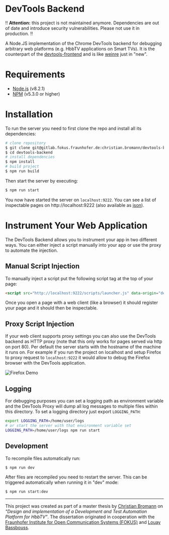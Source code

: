 DevTools Backend
================

‼️ __Attention:__ this project is not maintained anymore. Dependencies are out of date and introduce security vulnerabilities. Please not use it in production. ‼️

A Node.JS implementation of the Chrome DevTools backend for debugging arbitrary web platforms (e.g. HbbTV applications on Smart TVs). It is the counterpart of the [devtools-frontend](https://github.com/ChromeDevTools/devtools-frontend) and is like [weinre](https://people.apache.org/~pmuellr/weinre/docs/latest/Home.html) just in "new".

# Requirements

- [Node.js](https://nodejs.org/en/) (v8.2.1)
- [NPM](https://www.npmjs.com/) (v5.3.0 or higher)

# Installation

To run the server you need to first clone the repo and install all its dependencies:

```sh
# clone repository
$ git clone git@gitlab.fokus.fraunhofer.de:christian.bromann/devtools-backend.git
$ cd devtools-backend
# install dependencies
$ npm install
# build project
$ npm run build
```

Then start the server by executing:

```sh
$ npm run start
```

You now have started the server on `localhost:9222`. You can see a list of inspectable pages on http://localhost:9222 (also available as [json](http://localhost:9222/json)).

# Instrument Your Web Application

The DevTools Backend allows you to instrument your app in two different ways. You can either inject a script manually into your app or use the proxy to automate the injection.

## Manual Script Injection

To manually inject a script put the following script tag at the top of your page:

```html
<script src="http://localhost:9222/scripts/launcher.js" data-origin="debugger"></script>
```

Once you open a page with a web client (like a browser) it should register your page and it should then be inspectable.

## Proxy Script Injection

If your web client supports proxy settings you can also use the DevTools backend as HTTP proxy (note that this only works for pages served via http on port 80). Per default the server starts with the hostname of the machine it runs on. For example if you run the project on localhost and setup Firefox to proxy request to `localhost:9222` it would allow to debug the Firefox browser with the DevTools application.

![Firefox Demo](/docs/assets/demo.gif)

## Logging

For debugging purposes you can set a logging path as environment variable and the DevTools Proxy will dump all log messages to multiple files within this directory. To set a logging directory just export `LOGGING_PATH`:

```sh
export LOGGING_PATH=/home/user/logs
# or start the server with that environment variable set
LOGGING_PATH=/home/user/logs npm run start
```

## Development

To recompile files automatically run:

```sh
$ npm run dev
```

After files are recompiled you need to restart the server. This can be triggered automatically when running it in "dev" mode:

```sh
$ npm run start:dev
```

***

This project was created as part of a master thesis by [Christian Bromann](https://github.com/christian-bromann) on _"Design and implementation of a Development and Test Automation Platform for HbbTV"_. The dissertation originated in cooperation with the [Fraunhofer Institute for Open Communication Systems (FOKUS)](https://www.fokus.fraunhofer.de/en) and [Louay Bassbouss](https://github.com/louaybassbouss).
